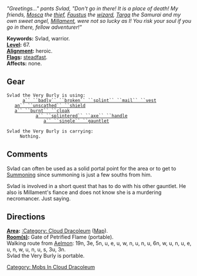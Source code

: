 *"Greetings..." pants Svlad, "Don't go in there! It is a place of death!
My friends, [Mosca](Animated_Corpse_Of_Mosca "wikilink") the
[thief](:Category:_Rogues "wikilink"),
[Faustus](Animated_Lich,_Faustus "wikilink") the
[wizard](:Category:_Wizards "wikilink"),
[Targa](Animated_Corpse_Of_Targa "wikilink") the Samurai and my own
sweet angel, [Millament](Millament_The_Mad_Necromancer "wikilink"), were
not so lucky as I! You risk your soul if you go in there, fellow
adventurer!"*

**Keywords:** Svlad, warrior.  
**[Level](Level "wikilink"):** 67.  
**[Alignment](Alignment "wikilink"):** heroic.  
**[Flags](:Category:_Mob_Types "wikilink"):**
[steadfast](Sentinel_Mobs "wikilink").  
**Affects:** none.  

## Gear

`Svlad the Very Burly is using:`  
<worn on body>`      `[`a`` ``badly`` ``broken`` ``splint`` ``mail`` ``vest`](Badly_Broken_Splint_Mail_Vest "wikilink")  
<held in offhand>`   `[`an`` ``unscathed`` ``shield`](Unscathed_Shield "wikilink")  
<worn about body>`   `[`a`` ``burnt`` ``cloak`](Burnt_Cloak "wikilink")  
<wielded>`           `[`a`` ``splintered`` ``axe`` ``handle`](Splintered_Axe_Handle "wikilink")  
<held>`              `[`a`` ``single`` ``gauntlet`](Single_Gauntlet "wikilink")

`Svlad the Very Burly is carrying:`  
`     Nothing.`

## Comments

Svlad can often be used as a solid portal point for the area or to get
to [Summoning](:Category:Summoning "wikilink") since summoning is just a
few souths from him.

Svlad is involved in a short quest that has to do with his other
gauntlet. He also is Millament's fiance and does not know she is a
murdering necromancer. Just saying.

## Directions

**[Area](:Category:_Areas "wikilink"):** [:Category: Cloud
Dracoleum](:Category:_Cloud_Dracoleum "wikilink")
([Map](Cloud_Dracoleum_Map "wikilink")).  
**[Room(s)](:Category:_Rooms "wikilink"):** Gate of Petrified Flame
(portable).  
Walking route from [Aelmon](Aelmon "wikilink"): 19n, 3e, 5n, u, e, u, w,
n, u, n, u, 6n, w, u, n, u, e, u, n, w, u, n, u, s, 3u, 3n.  
Svlad the Very Burly is portable.  

[Category: Mobs In Cloud
Dracoleum](Category:_Mobs_In_Cloud_Dracoleum "wikilink")
